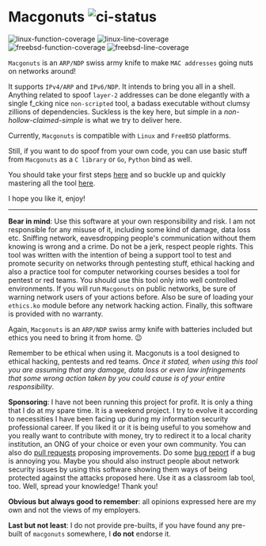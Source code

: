 # Macgonuts ![ci-status](https://github.com/rafael-santiago/macgonuts/actions/workflows/forge-specs.yml/badge.svg)

![linux-function-coverage](https://img.shields.io/badge/function_coverage-95.9%25-lime?logo=linux&logoColor=white&style=plastic) ![linux-line-coverage](https://img.shields.io/badge/line_coverage-84.3%25-lime?logo=linux&logoColor=white&style=plastic) ![freebsd-function-coverage](https://img.shields.io/badge/function_coverage-91.9%25-lime?logo=freebsd&logoColor=white&style=plastic) ![freebsd-line-coverage](https://img.shields.io/badge/line_coverage-82.0%25-lime?logo=freebsd&logoColor=white&style=plastic)

``Macgonuts`` is an ``ARP/NDP`` swiss army knife to make ``MAC addresses`` going nuts on networks around!

It supports ``IPv4/ARP`` and ``IPv6/NDP``. It intends to bring you all in a shell. Anything related to
spoof `layer-2` addresses can be done elegantly with a single f_cking nice ``non-scripted`` tool, a
badass executable without clumsy zillions of dependencies. Suckless is the key here, but simple in a
*non-hollow-claimed-simple* is what we try to deliver here.

Currently, ``Macgonuts`` is compatible with ``Linux`` and ``FreeBSD`` platforms.

Still, if you want to do spoof from your own code, you can use basic stuff from ``Macgonuts`` as a
``C library`` or ``Go``, ``Python`` bind as well.

You should take your first steps [here](doc/BUILD.md) and so
buckle up and quickly mastering all the tool [here](doc/MANUAL.md).

I hope you like it, enjoy!

---

**Bear in mind**: Use this software at your own responsibility and risk. I am not responsible for any misuse of it,
including some kind of damage, data loss etc. Sniffing network, eavesdropping people's communication without them
knowing is wrong and a crime. Do not be a jerk, respect people rights. This tool was written with the intention of
being a support tool to test and promote security on networks through pentesting stuff, ethical hacking and also a
practice tool for computer networking courses besides a tool for pentest or red teams. You should use this tool
only into well controlled environments. If you will run ``Macgonuts`` on public networks, be sure of warning network
users of your actions before. Also be sure of loading your ``ethics.ko`` module before any network hacking action.
Finally, this software is provided with no warranty.

Again, ``Macgonuts`` is an ``ARP/NDP`` swiss army knife with batteries included but ethics you need to bring it
from home. :wink:

Remember to be ethical when using it. Macgonuts is a tool designed to ethical hacking, pentests and
red teams. *Once it stated, when using this tool you are assuming that any damage, data loss or even
law infringements that some wrong action taken by you could cause is of your entire responsibility*.

**Sponsoring**:  I have not been running this project for profit. It is only a thing that I do at my spare time. It is a
weekend project. I try to evolve it according to necessities I have been facing up during my information security
professional career. If you liked it or it is being useful to you somehow and you really want to contribute
with money, try to redirect it to a local charity institution, an ONG of your choice or even your own community.
You can also do [pull requests](https://github.com/rafael-santiago/macgonuts/pulls) proposing improvements.
Do some [bug report](https://github.com/rafael-santiago/macgonuts/issues) if a bug is annoying you. Maybe you should
also instruct people about network security issues by using this software showing them ways of being protected against
the attacks proposed here. Use it as a classroom lab tool, too. Well, spread your knowledge! Thank you!

**Obvious but always good to remember**: all opinions expressed here are my own and not the views of my employers.

**Last but not least**: I do not provide pre-builts, if you have found any pre-built of ``macgonuts`` somewhere,
I **do not** endorse it.
